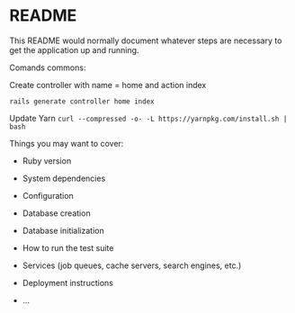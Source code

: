 # README

This README would normally document whatever steps are necessary to get the application up and running.

Comands commons:

Create controller with name = home and action index

`rails generate controller home index`

Update Yarn 
`curl --compressed -o- -L https://yarnpkg.com/install.sh | bash`

Things you may want to cover:

* Ruby version

* System dependencies

* Configuration

* Database creation

* Database initialization

* How to run the test suite

* Services (job queues, cache servers, search engines, etc.)

* Deployment instructions

* ...
